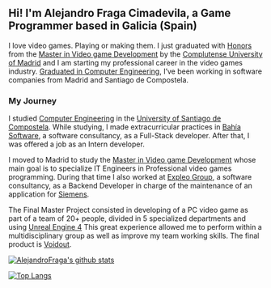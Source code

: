 ## Hi! I'm Alejandro Fraga Cimadevila, a Game Programmer based in Galicia (Spain)

I love video games. Playing or making them. I just graduated with [Honors](http://alejandrofraga.me/resources/docs/Certificate_Video_Game_Development_Alejandro_Fraga_Cimadevila.pdf) from the [Master in Video game Development](http://www.videojuegos-ucm.es/) by the [Complutense University of Madrid](https://www.ucm.es/english) and I am starting my professional career in the video games industry. [Graduated in Computer Engineering](https://www.usc.gal/en/studies/degrees/engineering-and-architecture/computer-engineering-degree), I’ve been working in software companies from Madrid and Santiago de Compostela.

### My Journey

I studied [Computer Engineering](https://www.usc.gal/en/studies/degrees/engineering-and-architecture/computer-engineering-degree) in the [University of Santiago de Compostela](https://www.usc.gal/en). While studying, I made extracurricular practices in [Bahía Software](https://bahiasoftware.es/home), a software consultancy, as a Full-Stack developer. After that, I was offered a job as an Intern developer.

I moved to Madrid to study the [Master in Video game Development](http://www.videojuegos-ucm.es/) whose main goal is to specialize IT Engineers in Professional video games programming. During that time I also worked at [Expleo Group](https://expleogroup.com/), a software consultancy, as a Backend Developer in charge of the maintenance of an application for [Siemens](https://www.mobility.siemens.com/global/en.html).

The Final Master Project consisted in developing of a PC video game as part of a team of 20+ people, divided in 5 specialized departments and using [Unreal Engine 4](https://www.unrealengine.com/en-US/)
This great experience allowed me to perform within a multidisciplinary group as well as improve my team working skills. The final product is [Voidout](https://loopgang-studios.itch.io/voidout).

[![AlejandroFraga's github stats](https://github-readme-stats.alejandrofraga.vercel.app/api?username=AlejandroFraga&include_all_commits=true&count_private=true&show_icons=true&theme=dark&icon_color=58a6ff&bg_color=0d1117)](https://github.com/anuraghazra/github-readme-stats)

[![Top Langs](https://github-readme-stats.alejandrofraga.vercel.app/api/top-langs/?username=AlejandroFraga&show_icons=true&theme=dark&bg_color=0d1117&layout=compact)](https://github.com/anuraghazra/github-readme-stats)
